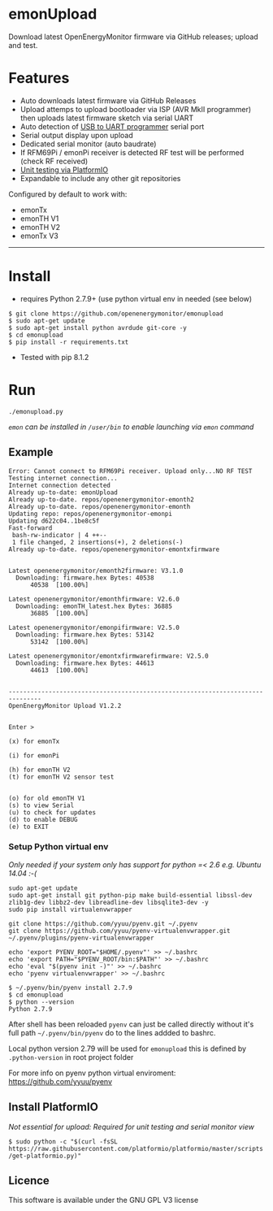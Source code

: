 # emonUpload

Download latest OpenEnergyMonitor firmware via GitHub releases; upload and test. 

# Features

- Auto downloads latest firmware via GitHub Releases
- Upload attemps to upload bootloader via ISP (AVR MkII programmer) then uploads latest firmware sketch via serial UART
- Auto detection of [USB to UART programmer](https://shop.openenergymonitor.com/programmer-usb-to-serial-uart/) serial port
- Serial output display upon upload
- Dedicated serial monitor (auto baudrate) 
- If RFM69Pi / emonPi receiver is detected RF test will be performed (check RF received)
- [Unit testing via PlatformIO](http://docs.platformio.org/en/stable/plus/unit-testing.html)
- Expandable to include any other git repositories


Configured by default to work with:

* emonTx 
* emonTH V1
* emonTH V2
* emonTx V3

***

# Install

- requires Python 2.7.9+ (use python virtual env in needed (see below)

```
$ git clone https://github.com/openenergymonitor/emonupload
$ sudo apt-get update
$ sudo apt-get install python avrdude git-core -y
$ cd emonupload
$ pip install -r requirements.txt
```
- Tested with pip 8.1.2

# Run

`./emonupload.py`

*`emon` can be installed in `/user/bin` to enable launching via `emon` command*

## Example

```
Error: Cannot connect to RFM69Pi receiver. Upload only...NO RF TEST
Testing internet connection...
Internet connection detected
Already up-to-date: emonUpload
Already up-to-date. repos/openenergymonitor-emonth2
Already up-to-date. repos/openenergymonitor-emonth
Updating repo: repos/openenergymonitor-emonpi
Updating d622c04..1be8c5f
Fast-forward
 bash-rw-indicator | 4 ++--
 1 file changed, 2 insertions(+), 2 deletions(-)
Already up-to-date. repos/openenergymonitor-emontxfirmware


Latest openenergymonitor/emonth2firmware: V3.1.0
  Downloading: firmware.hex Bytes: 40538
      40538  [100.00%]

Latest openenergymonitor/emonthfirmware: V2.6.0
  Downloading: emonTH_latest.hex Bytes: 36885
      36885  [100.00%]

Latest openenergymonitor/emonpifirmware: V2.5.0
  Downloading: firmware.hex Bytes: 53142
      53142  [100.00%]

Latest openenergymonitor/emontxfirmwarefirmware: V2.5.0
  Downloading: firmware.hex Bytes: 44613
      44613  [100.00%]


-------------------------------------------------------------------------------
OpenEnergyMonitor Upload V1.2.2


Enter >

(x) for emonTx

(i) for emonPi

(h) for emonTH V2
(t) for emonTH V2 sensor test


(o) for old emonTH V1
(s) to view Serial
(u) to check for updates
(d) to enable DEBUG
(e) to EXIT
```


### Setup Python virtual env

*Only needed if your system only has support for python =< 2.6 e.g. Ubuntu 14.04 :-(*

```
sudo apt-get update
sudo apt-get install git python-pip make build-essential libssl-dev zlib1g-dev libbz2-dev libreadline-dev libsqlite3-dev -y
sudo pip install virtualenvwrapper

git clone https://github.com/yyuu/pyenv.git ~/.pyenv
git clone https://github.com/yyuu/pyenv-virtualenvwrapper.git ~/.pyenv/plugins/pyenv-virtualenvwrapper

echo 'export PYENV_ROOT="$HOME/.pyenv"' >> ~/.bashrc
echo 'export PATH="$PYENV_ROOT/bin:$PATH"' >> ~/.bashrc
echo 'eval "$(pyenv init -)"' >> ~/.bashrc
echo 'pyenv virtualenvwrapper' >> ~/.bashrc
```

```
$ ~/.pyenv/bin/pyenv install 2.7.9
$ cd emonupload
$ python --version
Python 2.7.9
```

After shell has been reloaded `pyenv` can just be called directly without it's full path `~/.pyenv/bin/pyenv` do to the lines addded to bashrc.

Local python version 2.79 will be used for `emonupload` this is defined by `.python-version` in root project folder

For more info on pyenv python virtual enviroment: https://github.com/yyuu/pyenv



## Install PlatformIO

*Not essential for upload: Required for unit testing and serial monitor view*

`$ sudo python -c "$(curl -fsSL https://raw.githubusercontent.com/platformio/platformio/master/scripts/get-platformio.py)"`




## Licence

This software is available under the GNU GPL V3 license
